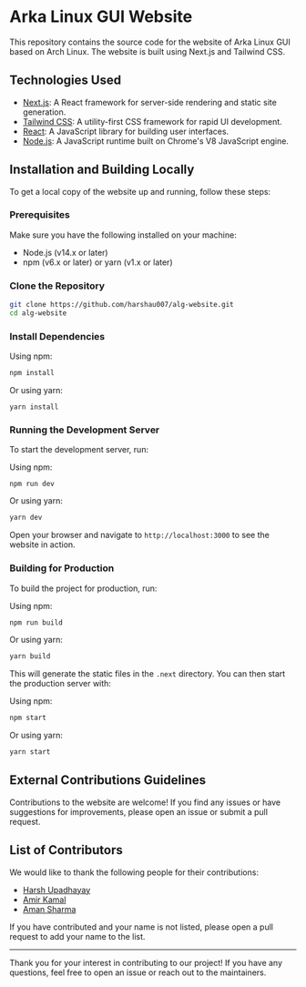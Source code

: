 # Arka Linux GUI Website

This repository contains the source code for the website of Arka Linux GUI based on Arch Linux. The website is built using Next.js and Tailwind CSS.

## Technologies Used

- [Next.js](https://nextjs.org/): A React framework for server-side rendering and static site generation.
- [Tailwind CSS](https://tailwindcss.com/): A utility-first CSS framework for rapid UI development.
- [React](https://reactjs.org/): A JavaScript library for building user interfaces.
- [Node.js](https://nodejs.org/): A JavaScript runtime built on Chrome's V8 JavaScript engine.

## Installation and Building Locally

To get a local copy of the website up and running, follow these steps:

### Prerequisites

Make sure you have the following installed on your machine:

- Node.js (v14.x or later)
- npm (v6.x or later) or yarn (v1.x or later)

### Clone the Repository

```bash
git clone https://github.com/harshau007/alg-website.git
cd alg-website
```

### Install Dependencies

Using npm:

```bash
npm install
```

Or using yarn:

```
yarn install
```

### Running the Development Server

To start the development server, run:

Using npm:

```
npm run dev
```

Or using yarn:

```bash
yarn dev
```

Open your browser and navigate to `http://localhost:3000` to see the website in action.

### Building for Production

To build the project for production, run:

Using npm:

```bash
npm run build
```

Or using yarn:

```bash
yarn build
```

This will generate the static files in the `.next` directory. You can then start the production server with:

Using npm:

```bash
npm start
```

Or using yarn:

```bash
yarn start
```

## External Contributions Guidelines

Contributions to the website are welcome! If you find any issues or have suggestions for improvements, please open an issue or submit a pull request.

## List of Contributors

We would like to thank the following people for their contributions:

- [Harsh Upadhayay](https://github.com/harshau007)
- [Amir Kamal](https://github.com/0amirk)
- [Aman Sharma](https://github.com/Amxn-2)

If you have contributed and your name is not listed, please open a pull request to add your name to the list.

---

Thank you for your interest in contributing to our project! If you have any questions, feel free to open an issue or reach out to the maintainers.
